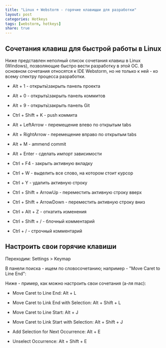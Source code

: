 ```yaml
---
title: "Linux + Webstorm - горячие клавищши для разработки"
layout: post
categories: Hotkeys
tags: [webstorm, hotkeys]
share: true
---
```


## Сочетания клавиш для быстрой работы в Linux

Ниже представлен неполный список сочетания клавиш в Linux (Windows), позволяющие быстро вести разработку в этой ОС. В основном сочетания относятся к IDE Webstorm, но не только к ней - ко всему спектру процесса разработки.

- Alt + 1 - открыть\закрыть панель проекта
- Alt + 0 - открыть\закрыть панель коммитов
- Alt + 9 - открыть\закрыть панель Git
- Ctrl + Shift + K - push коммита

- Alt + LeftArrow - перемещение влево по открытым tabs
- Alt + RightArrow - перемещение вправо по открытым tabs
- Alt + M - ammend commit
- Alt + Enter - сделать импорт зависимости

- Ctrl + F4 - закрыть активную вкладку
- Ctrl + W - выделить все слово, на котором стоит курсор
- Ctrl + Y - удалить активную строку

- Ctrl + Shift + ArrowUp - переместить активную строку вверх
- Ctrl + Shift + ArrowDown - переместить активную строку вниз

- Ctrl + Alt + Z - откатить изменения

- Ctrl + Shift + / - блочный комментарий
- Ctrl + / - строчный комментарий


## Настроить свои горячие клавиши

Переходим: Settings > Keymap

В панели поиска - ищем по словосочетанию; например - "Move Caret to Line End":

Ниже - пример, как можно настроить свои сочетания (а-ля mac):

- Move Caret to Line End: Alt + L
- Move Caret to Link End with Selection: Alt + Shift + L

- Move Caret to Line Start: Alt + J
- Move Caret to Link Start with Selection: Alt + Shift + J

- Add Selection for Next Occurrence: Alt + E
- Unselect Occurrence: Alt + Shift + E
